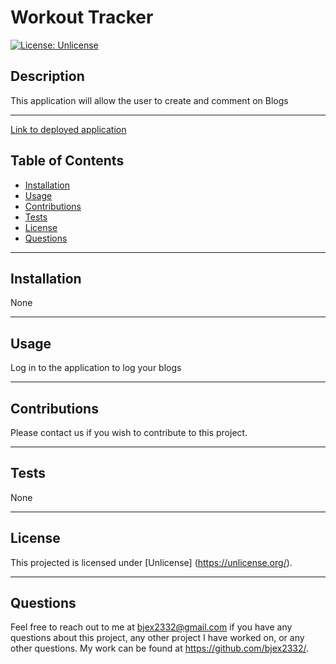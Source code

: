 # Workout Tracker

  [![License: Unlicense](https://img.shields.io/badge/license-Unlicense-blue.svg)](http://unlicense.org/)

## Description
This application will allow the user to create and comment on Blogs

---
<a href="https://brotherwidower-workout-tracker.herokuapp.com"/>Link to deployed application</a>



## Table of Contents
  - [Installation](#installation)
  - [Usage](#usage)
  - [Contributions](#contributions)
  - [Tests](#tests)
  - [License](#license)
  - [Questions](#questions)

  --- 

## Installation 
None

---

## Usage 
Log in to the application to log your blogs

---

## Contributions
Please contact us if you wish to contribute to this project.

---

## Tests
None

---

## License
This projected is licensed under [Unlicense] (https://unlicense.org/).

---

## Questions
Feel free to reach out to me at bjex2332@gmail.com if you have any questions about this project, any other project I have worked on, or any other questions. My work can be found at https://github.com/bjex2332/.
